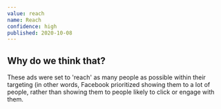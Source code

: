 ```yaml
---
value: reach
name: Reach
confidence: high
published: 2020-10-08
---
```


## Why do we think that?

These ads were set to 'reach' as many people as possible within their targeting (in other words, Facebook prioritized showing them to a lot of people, rather than showing them to people likely to click or engage with them.
